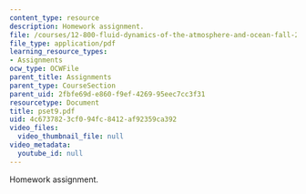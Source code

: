```yaml
---
content_type: resource
description: Homework assignment.
file: /courses/12-800-fluid-dynamics-of-the-atmosphere-and-ocean-fall-2004/4c6737823cf094fc8412af92359ca392_pset9.pdf
file_type: application/pdf
learning_resource_types:
- Assignments
ocw_type: OCWFile
parent_title: Assignments
parent_type: CourseSection
parent_uid: 2fbfe69d-e860-f9ef-4269-95eec7cc3f31
resourcetype: Document
title: pset9.pdf
uid: 4c673782-3cf0-94fc-8412-af92359ca392
video_files:
  video_thumbnail_file: null
video_metadata:
  youtube_id: null
---
```

Homework assignment.

